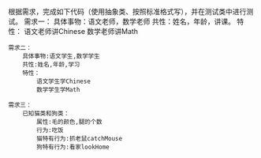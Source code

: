  根据需求，完成如下代码（使用抽象类、按照标准格式写），并在测试类中进行测试。
	需求一：
		具体事物：语文老师，数学老师
		共性：姓名，年龄，讲课。
		特性：
			语文老师讲Chinese
			数学老师讲Math

	需求二：
		具体事物:语文学生,数学学生
		共性:姓名,年龄,学习 
		特性：
			语文学生学Chinese
			数学学生学Math

	需求三：
		已知猫类和狗类：
			属性:毛的颜色,腿的个数
			行为:吃饭
			猫特有行为:抓老鼠catchMouse
			狗特有行为:看家lookHome

